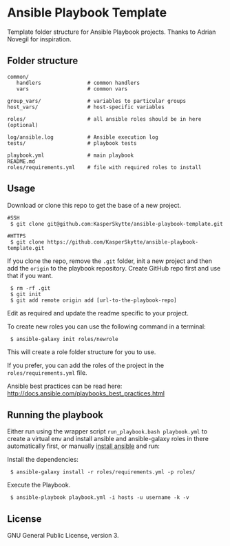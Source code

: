 # Ansible Playbook Template

Template folder structure for Ansible Playbook projects. Thanks to Adrian Novegil for inspiration.


## Folder structure

````
common/                   
   handlers               # common handlers
   vars                   # common vars

group_vars/               # variables to particular groups
host_vars/                # host-specific variables

roles/                    # all ansible roles should be in here
(optional)

log/ansible.log           # Ansible execution log
tests/                    # playbook tests

playbook.yml              # main playbook
README.md
roles/requirements.yml    # file with required roles to install
````

## Usage

Download or clone this repo to get the base of a new project.

```
#SSH
 $ git clone git@github.com:KasperSkytte/ansible-playbook-template.git

#HTTPS
 $ git clone https://github.com/KasperSkytte/ansible-playbook-template.git
```

If you clone the repo, remove the ```.git``` folder, init a new project and then add the ```origin``` to the playbook repository. Create GitHub repo first and use that if you want.

```
 $ rm -rf .git
 $ git init
 $ git add remote origin add [url-to-the-playbook-repo]
```

Edit as required and update the readme specific to your project.

To create new roles you can use the following command in a terminal:

```
 $ ansible-galaxy init roles/newrole
```

This will create a role folder structure for you to use.

If you prefer, you can add the roles of the project in the ```roles/requirements.yml``` file.

Ansible best practices can be read here: http://docs.ansible.com/playbooks_best_practices.html

## Running the playbook

Either run using the wrapper script `run_playbook.bash playbook.yml` to create a virtual env 
and install ansible and ansible-galaxy roles in there automatically first, or manually [install ansible](https://docs.ansible.com/ansible/latest/installation_guide/intro_installation.html) and run:

Install the dependencies:

```
 $ ansible-galaxy install -r roles/requirements.yml -p roles/
```

Execute the Playbook.

```
 $ ansible-playbook playbook.yml -i hosts -u username -k -v
```

## License

GNU General Public License, version 3.
